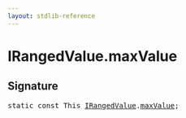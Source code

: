 ```yaml
---
layout: stdlib-reference
---
```


# IRangedValue.maxValue

## Signature
<pre>
<span class='code_keyword'>static</span> <span class='code_keyword'>const</span> <span class="code_keyword">This</span> <a href="/stdlib-reference/interfaces/IRangedValue/index" class="code_type">IRangedValue</a>.<a href="/stdlib-reference/interfaces/IRangedValue/maxValue" class="code_var">maxValue</a>;
</pre>

